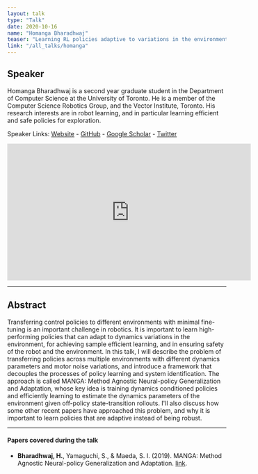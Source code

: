```yaml
---
layout: talk
type: "Talk"
date: 2020-10-16
name: "Homanga Bharadhwaj"
teaser: "Learning RL policies adaptive to variations in the environment"
link: "/all_talks/homanga"
---
```

## Speaker
Homanga Bharadhwaj is a second year graduate student in the Department of Computer Science at the University of Toronto. He is a member of the Computer Science Robotics Group, and the Vector Institute, Toronto. His research interests are in robot learning, and in particular learning efficient and safe policies for exploration. 

Speaker Links: [Website](https://homangab.github.io/) - [GitHub](https://github.com/homangab/) - [Google Scholar](https://scholar.google.ca/citations?user=wwW4HRQAAAAJ&hl=en) - [Twitter](https://twitter.com/mangahomanga)

<iframe width="560" height="315" src="https://www.youtube.com/embed/3_L2ISsZAJI" frameborder="0" allow="accelerometer; autoplay; clipboard-write; encrypted-media; gyroscope; picture-in-picture" allowfullscreen></iframe>

---
## Abstract
Transferring control policies to different environments with minimal fine-tuning is an important challenge in robotics. It is important to learn high-performing policies that can adapt to dynamics variations in the environment, for achieving sample efficient learning, and in ensuring safety of the robot and the environment. In this talk, I will describe the problem of transferring policies across multiple environments with different dynamics parameters and motor noise variations, and introduce a framework that decouples the processes of policy learning and system identification. The approach is called MANGA: Method Agnostic Neural-policy Generalization and Adaptation, whose key idea is training dynamics conditioned policies and efficiently learning to estimate the dynamics parameters of the environment given off-policy state-transition rollouts. I'll also discuss how some other recent papers have approached this problem, and why it is important to learn policies that are adaptive instead of being robust.

---

#### Papers covered during the talk
* **Bharadhwaj, H.**, Yamaguchi, S., & Maeda, S. I. (2019). MANGA: Method Agnostic Neural-policy Generalization and Adaptation. [link](https://arxiv.org/pdf/1911.08444.pdf).
